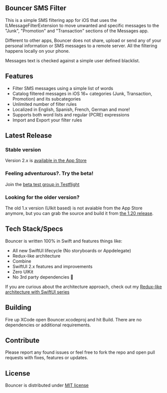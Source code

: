 ## Bouncer SMS Filter

This is a simple SMS filtering app for iOS that uses the ILMessageFilterExtension to move unwanted and specific messages to the "Junk", "Promotion" and "Transaction" sections of the Messages app.

Different to other apps, Bouncer does not share, upload or send any of your personal information or SMS messages to a remote server.   All the filtering happens locally on your phone.

Messages text is checked against a simple user defined blacklist.

## Features
* Filter SMS messages using a simple list of words
* Catalog filtered messages in iOS 16+ categories (Junk, Transaction, Promotion) and its subcategories
* Unlimited number of filter rules
* Localized in English, Spanish, French, German and more!
* Supports both word lists and regular (PCRE) expressions
* Import and Export your filter rules

## Latest Release

### Stable version
Version 2.x is [available in the App Store](https://apps.apple.com/us/app/bouncer-private-sms-blocker/id1457476313)

### Feeling adventurous?. Try the beta!
Join the [beta test group in Testflight](https://testflight.apple.com/join/Lls6XUfx)

### Looking for the older version?
The old 1.x version (UIkit based) is not avaiable from the App Store anymore, but you can grab the source and build it from [the 1.20 release](https://github.com/afterxleep/Bouncer/releases/tag/v1.2.0).


## Tech Stack/Specs
Bouncer is written 100% in Swift and features things like:

* All new SwiftUI lifecycle (No storyboards or Appdelegate)
* Redux-like architecture
* Combine
* SwiftUI 2.x features and improvements
* Zero UIKit
* No 3rd party dependencies 💪

If you are curious about the architecture approach, check out my [Redux-like architecture with SwiftUI series](https://danielbernal.co/redux-like-architecture-with-swiftui-basics/)


## Building
Fire up XCode open Bouncer.xcodeproj and hit Build.  There are no dependencies or additional requirements.

## Contribute
Please report any found issues or feel free to fork the repo and open pull requests with fixes, features or updates.

## License
Bouncer is distributed under [MIT license](https://github.com/afterxleep/Bouncer/blob/master/LICENSE)

